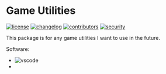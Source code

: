 # Game Utilities


[![license](https://custom-icon-badges.demolab.com/static/v1?label&message=LICENSE&logo=law&color=blue)](./LICENSE.md)
[![changelog](https://custom-icon-badges.demolab.com/static/v1?label&message=CHANGELOG&logo=log&color=blue)](./CHANGELOG.md)
[![contributors](https://custom-icon-badges.demolab.com/static/v1?label&message=CONTRIBUTING&logo=profile)](./CONTRIBUTING.md)
[![security](https://custom-icon-badges.demolab.com/static/v1?label&message=SECURITY&logo=law&color=484848)](./SECURITY.md)


This package is for any game utilities I want to use in the future.



Software:
- ![vscode](https://img.shields.io/badge/vs_code-blue?logo=VisualStudioCode)
- 

